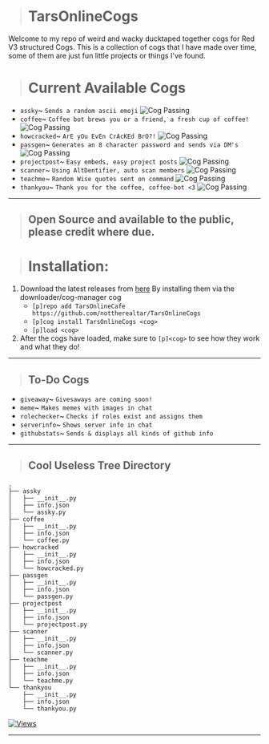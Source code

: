 > # TarsOnlineCogs
Welcome to my repo of weird and wacky ducktaped together cogs for Red V3 structured Cogs.
This is a collection of cogs that I have made over time, some of them are just fun little projects or things I've found.


> # Current Available Cogs
- `assky`~ `Sends a random ascii emoji` ![Cog Passing](https://img.shields.io/static/v1?label=Cog&message=Passing&color=brightgreen)
- `coffee`~ `Coffee bot brews you or a friend, a fresh cup of coffee!` ![Cog Passing](https://img.shields.io/static/v1?label=Cog&message=Passing&color=brightgreen)
- `howcracked`~ `ArE yOu EvEn CrAcKEd BrO?!` ![Cog Passing](https://img.shields.io/static/v1?label=Cog&message=Passing&color=brightgreen)
- `passgen`~ `Generates an 8 character password and sends via DM's` ![Cog Passing](https://img.shields.io/static/v1?label=Cog&message=Passing&color=brightgreen)
- `projectpost`~ `Easy embeds, easy project posts` ![Cog Passing](https://img.shields.io/static/v1?label=Cog&message=Passing&color=brightgreen)
- `scanner`~ `Using AltDentifier, auto scan members` ![Cog Passing](https://img.shields.io/static/v1?label=Cog&message=Passing&color=brightgreen)
- `teachme`~ `Random Wise quotes sent on command` ![Cog Passing](https://img.shields.io/static/v1?label=Cog&message=Passing&color=brightgreen)
- `thankyou`~ `Thank you for the coffee, coffee-bot <3` ![Cog Passing](https://img.shields.io/static/v1?label=Cog&message=Passing&color=brightgreen)

***


> ## Open Source and available to the public, please credit where due.

> # Installation:
1. Download the latest releases from [here](https://github.com/TheRealDuckMan/TarsOnlineCogs/)
    By installing them via the downloader/cog-manager cog 
    - `[p]repo add TarsOnlineCafe https://github.com/nottherealtar/TarsOnlineCogs`
    - `[p]cog install TarsOnlineCogs <cog>`
    - `[p]load <cog>`
2. After the cogs have loaded, make sure to `[p]<cog>` to see how they work and what they do!

***

> ## To-Do Cogs
- `giveaway`~ `Givesaways are coming soon!`
- `meme`~ `Makes memes with images in chat`
- `rolechecker`~ `Checks if roles exist and assigns them`
- `serverinfo`~ `Shows server info in chat`
- `githubstats`~ `Sends & displays all kinds of github info`

***



> ## Cool Useless Tree Directory
```
.
├── assky
│   ├── __init__.py
│   ├── info.json
│   └── assky.py
├── coffee
│   ├── __init__.py
│   ├── info.json
│   └── coffee.py
├── howcracked
│   ├── __init__.py
│   ├── info.json
│   └── howcracked.py
├── passgen
│   ├── __init__.py
│   ├── info.json
│   └── passgen.py
├── projectpost
│   ├── __init__.py
│   ├── info.json
│   └── projectpost.py
├── scanner
│   ├── __init__.py
│   ├── info.json
│   └── scanner.py
├── teachme
│   ├── __init__.py
│   ├── info.json
│   └── teachme.py
└── thankyou
    ├── __init__.py
    ├── info.json
    └── thankyou.py
```

[![Views](http://hits.dwyl.com/nottherealtar/TarsOnlineCogs.svg)](http://hits.dwyl.com/nottherealtar/TarsOnlineCogs)

***


